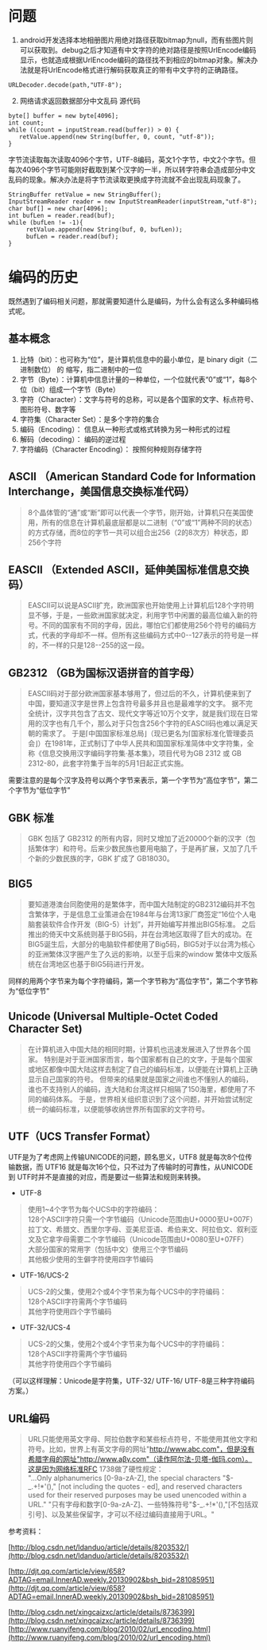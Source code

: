 # 问题
1. android开发选择本地相册图片用绝对路径获取bitmap为null，而有些图片则可以获取到。debug之后才知道有中文字符的绝对路径是按照UrlEncode编码显示，也就造成根据UrlEncode编码的路径找不到相应的bitmap对象。解决办法就是将UrlEncode格式进行解码获取真正的带有中文字符的正确路径。
```
URLDecoder.decode(path,"UTF-8");
```
2. 网络请求返回数据部分中文乱码
源代码
```
byte[] buffer = new byte[4096];
int count;
while ((count = inputStream.read(buffer)) > 0) {
   retValue.append(new String(buffer, 0, count, "utf-8"));
}
```
字节流读取每次读取4096个字节，UTF-8编码，英文1个字节，中文2个字节。但每次4096个字节可能刚好截取到某个汉字的一半，所以转字符串会造成部分中文乱码的现象。解决办法是将字节流读取更换成字符流就不会出现乱码现象了。
```
StringBuffer retValue = new StringBuffer();
InputStreamReader reader = new InputStreamReader(inputStream,"utf-8");
char buf[] = new char[4096];
int bufLen = reader.read(buf);
while (bufLen != -1){
     retValue.append(new String(buf, 0, bufLen));
     bufLen = reader.read(buf);
}
```

# 编码的历史
既然遇到了编码相关问题，那就需要知道什么是编码，为什么会有这么多种编码格式呢。
## 基本概念
1. 比特（bit）：也可称为“位”，是计算机信息中的最小单位，是 binary digit（二进制数位） 的 缩写，指二进制中的一位
2. 字节（Byte）：计算机中信息计量的一种单位，一个位就代表“0”或“1”，每8个位（bit）组成一个字节（Byte）
3. 字符（Character）：文字与符号的总称，可以是各个国家的文字、标点符号、图形符号、数字等
4. 字符集（Character Set）：是多个字符的集合
5. 编码（Encoding）： 信息从一种形式或格式转换为另一种形式的过程
6. 解码（decoding）： 编码的逆过程
7. 字符编码（Character Encoding）： 按照何种规则存储字符
## ASCII （American Standard Code for Information Interchange，美国信息交换标准代码）
> 8个晶体管的“通”或“断”即可以代表一个字节，刚开始，计算机只在美国使用，所有的信息在计算机最底层都是以二进制（“0”或“1”两种不同的状态）的方式存储，而8位的字节一共可以组合出256（2的8次方）种状态，即256个字符
## EASCII （Extended ASCII，延伸美国标准信息交换码）
> EASCII可以说是ASCII扩充，欧洲国家也开始使用上计算机后128个字符明显不够，于是，一些欧洲国家就决定，利用字节中闲置的最高位编入新的符号。不同的国家有不同的字母，因此，哪怕它们都使用256个符号的编码方式，代表的字母却不一样。但所有这些编码方式中0--127表示的符号是一样的，不一样的只是128--255的这一段。
## GB2312 （GB为国标汉语拼音的首字母）
> EASCII码对于部分欧洲国家基本够用了，但过后的不久，计算机便来到了中国，要知道汉字是世界上包含符号最多并且也是最难学的文字。 据不完全统计，汉字共包含了古文、现代文字等近10万个文字，就是我们现在日常用的汉字也有几千个，那么对于只包含256个字符的EASCII码也难以满足天朝的需求了。 于是⌈中国国家标准总局⌋（现已更名为⌈国家标准化管理委员会⌋）在1981年，正式制订了中华人民共和国国家标准简体中文字符集，全称《信息交换用汉字编码字符集·基本集》，项目代号为GB 2312 或 GB 2312-80，此套字符集于当年的5月1日起正式实施。

需要注意的是每个汉字及符号以两个字节来表示，第一个字节为“高位字节”，第二个字节为“低位字节”
## GBK 标准
> GBK 包括了 GB2312 的所有内容，同时又增加了近20000个新的汉字（包括繁体字）和符号。后来少数民族也要用电脑了，于是再扩展，又加了几千个新的少数民族的字，GBK 扩成了 GB18030。
## BIG5
> 要知道港澳台同胞使用的是繁体字，而中国大陆制定的GB2312编码并不包含繁体字，于是信息工业策进会在1984年与台湾13家厂商签定“16位个人电脑套装软件合作开发（BIG-5）计划”，并开始编写并推出BIG5标准。 之后推出的倚天中文系统则基于BIG5码，并在台湾地区取得了巨大的成功。在BIG5诞生后，大部分的电脑软件都使用了Big5码，BIG5对于以台湾为核心的亚洲繁体汉字圈产生了久远的影响，以至于后来的window 繁体中文版系统在台湾地区也基于BIG5码进行开发。

同样的用两个字节来为每个字符编码，第一个字节称为“高位字节”，第二个字节称为“低位字节”
## Unicode (Universal Multiple-Octet Coded Character Set)
> 在计算机进入中国大陆的相同时期，计算机也迅速发展进入了世界各个国家。 特别是对于亚洲国家而言，每个国家都有自己的文字，于是每个国家或地区都像中国大陆这样去制定了自己的编码标准，以便能在计算机上正确显示自己国家的符号。 但带来的结果就是国家之间谁也不懂别人的编码，谁也不支持别人的编码，连大陆和台湾这样只相隔了150海里，都使用了不同的编码体系。 于是，世界相关组织意识到了这个问题，并开始尝试制定统一的编码标准，以便能够收纳世界所有国家的文字符号。

## UTF（UCS Transfer Format）
UTF是为了考虑网上传输UNICODE的问题，顾名思义，UTF8 就是每次8个位传输数据，而 UTF16 就是每次16个位，只不过为了传输时的可靠性，从UNICODE到 UTF时并不是直接的对应，而是要过一些算法和规则来转换。
* UTF-8
> 使用1~4个字节为每个UCS中的字符编码：  
128个ASCII字符只需一个字节编码（Unicode范围由U+0000至U+007F）  
拉丁文、希腊文、西里尔字母、亚美尼亚语、希伯来文、阿拉伯文、叙利亚文及它拿字母需要二个字节编码（Unicode范围由U+0080至U+07FF）    
大部分国家的常用字（包括中文）使用三个字节编码  
其他极少使用的生僻字符使用四字节编码
* UTF-16/UCS-2
> UCS-2的父集，使用2个或4个字节来为每个UCS中的字符编码：  
 128个ASCII字符需两个字节编码  
 其他字符使用四个字节编码
* UTF-32/UCS-4
> UCS-2的父集，使用2个或4个字节来为每个UCS中的字符编码：  
128个ASCII字符需两个字节编码  
其他字符使用四个字节编码


（可以这样理解：Unicode是字符集，UTF-32/ UTF-16/ UTF-8是三种字符编码方案。）

## URL编码
>URL只能使用英文字母、阿拉伯数字和某些标点符号，不能使用其他文字和符号。比如，世界上有英文字母的网址"http://www.abc.com"，但是没有希腊字母的网址"http://www.aβγ.com"（读作阿尔法-贝塔-伽玛.com）。这是因为网络标准RFC 1738做了硬性规定：   
"...Only alphanumerics [0-9a-zA-Z], the special characters "$-_.+!*'()," [not including the quotes - ed], and reserved characters used for their reserved purposes may be used unencoded within a URL."
"只有字母和数字[0-9a-zA-Z]、一些特殊符号"$-_.+!*'(),"[不包括双引号]、以及某些保留字，才可以不经过编码直接用于URL。"

参考资料：

[http://blog.csdn.net/ldanduo/article/details/8203532/](http://blog.csdn.net/ldanduo/article/details/8203532/)

[http://djt.qq.com/article/view/658?ADTAG=email.InnerAD.weekly.20130902&bsh_bid=281085951](http://djt.qq.com/article/view/658?ADTAG=email.InnerAD.weekly.20130902&bsh_bid=281085951)

[http://blog.csdn.net/xingcaizxc/article/details/8736399](http://blog.csdn.net/xingcaizxc/article/details/8736399)
[http://www.ruanyifeng.com/blog/2010/02/url_encoding.html](http://www.ruanyifeng.com/blog/2010/02/url_encoding.html)